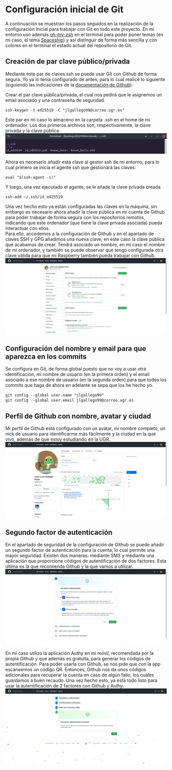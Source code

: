 # Configuración inicial de Git
A continuación se muestran los pasos seguidos en la realización de la configuración inicial para trabajar con Git en todo este proyecto. En mi entorno uso además [oh-my-zsh](https://github.com/ohmyzsh/ohmyzsh) en el terminal para poder poner temas (en mi caso, el tema [Spaceship](https://github.com/spaceship-prompt/spaceship-prompt)) y así distinguir de forma más sencilla y con colores en el terminal el estado actual del repositorio de Git.

## Creación de par clave público/privada
Mediante este par de claves ssh se puede usar Git con Github de forma segura. Yo ya lo tenía configurado de antes, para lo cual realicé lo siguiente (siguiendo las indicaciones de la [documentación de Github](https://docs.github.com/es/authentication/connecting-to-github-with-ssh/generating-a-new-ssh-key-and-adding-it-to-the-ssh-agent)):

Crear el par clave pública/privada, el cual nos pedirá que le asignemos un email asociado y una contraseña de seguridad.
```
ssh-keygen -t ed25519 -C "jlgallego99@correo.ugr.es"
```

Este par en mi caso lo almaceno en la carpeta *.ssh* en el home de mi ordenador. Los dos primeros archivos son, respectivamente, la clave privada y la clave pública.
![](./img/par_claves.png)

Ahora es necesario añadir esta clave al gestor ssh de mi entorno, para lo cual primero se inicia el agente ssh que gestionará las claves:
```
eval "$(ssh-agent -s)"
```
Y luego, una vez ejecutado el agente, se le añade la clave privada creada
```
ssh-add ~/.ssh/id_ed25519
``` 

Una vez hecho esto ya están configuradas las claves en la máquina, sin embargo es necesario ahora añadir la clave pública en mi cuenta de Github para poder trabajar de forma segura con los repositorios remotos, indicando que este ordenador (que tiene la clave privada asociada) pueda interactuar con ellos.  
Para ello, accedemos a la configuración de Github y en el apartado de claves SSH y GPG añadimos una nueva clave, en este caso la clave pública que acabamos de crear. Tendrá asociado un nombre, en mi caso el nombre de mi ordenador, y también se puede observar que tengo configurada otra clave válida para que mi Raspberry también pueda trabajar con Github.  
![](./img/github_claves.png)

## Configuración del nombre y email para que aparezca en los commits
Se configura en Git, de forma global puesto que no voy a usar otra identificación, mi nombre de usuario (en la primera orden) y el email asociado a ese nombre de usuario (en la segunda orden) para que todos los commits que haga de ahora en adelante se sepa que los he hecho yo.

```
git config --global user.name "jlgallego99"
git config --global user.email jlgallego99@correo.ugr.es
```

## Perfil de Github con nombre, avatar y ciudad
Mi perfil de Github está configurado con un avatar, mi nombre completo, un nick de usuario para identificarme más fácilmente y la ciudad en la que vivo, además de que estoy estudiando en la UGR.
![](./img/perfil_github.png)

## Segundo factor de autenticación
En el apartado de seguridad de la configuración de Github se puede añadir un segundo factor de autenticación para la cuenta, lo cual permite una mayor seguridad. Existen dos maneras: mediante SMS y mediante una aplicación que proporcione códigos de autentificación de dos factores. Esta última es la que recomienda Github y la que vamos a utilizar.    
![](./img/2fa_1.png) 

En mi caso utilizo la aplicación Authy en mi móvil, recomendada por la propia Github y que además es gratuita, para generar los códigos de autentificación. Para poder usarla con Github, se nos pide que con la app escaneemos un código QR. Entonces, Github nos da unos códigos adicionales para recuperar la cuenta en caso de algún fallo, los cuales guardamos a buen recaudo. Una vez hecho esto, ya está todo listo para usar la autentificación de 2 factores con Github y Authy.  
![](./img/2fa_2.png)